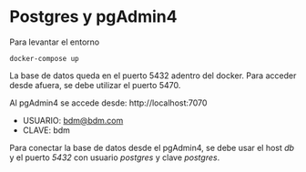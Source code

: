 # Postgres y pgAdmin4

Para levantar el entorno

```docker-compose up```

La base de datos queda en el puerto 5432 adentro del docker.
Para acceder desde afuera, se debe utilizar el puerto 5470.

Al pgAdmin4 se accede desde: http://localhost:7070

- USUARIO: bdm@bdm.com
- CLAVE: bdm

Para conectar la base de datos desde el pgAdmin4, se debe usar el host *db* y el puerto *5432* con usuario *postgres* y clave *postgres*.
